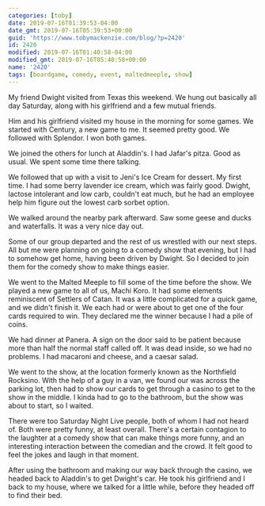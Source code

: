```yaml
---
categories: [toby]
date: 2019-07-16T01:39:53-04:00
date_gmt: 2019-07-16T05:39:53+00:00
guid: 'https://www.tobymackenzie.com/blog/?p=2420'
id: 2420
modified: 2019-07-16T01:40:58-04:00
modified_gmt: 2019-07-16T05:40:58+00:00
name: '2420'
tags: [boardgame, comedy, event, maltedmeeple, show]
---
```


My friend Dwight visited from Texas this weekend.<!--more-->  We hung out basically all day Saturday, along with his girlfriend and a few mutual friends.

Him and his girlfriend visited my house in the morning for some games.  We started with Century, a new game to me.  It seemed pretty good.  We followed with Splendor.  I won both games.

We joined the others for lunch at Aladdin's.  I had Jafar's pitza.  Good as usual.  We spent some time there talking.

We followed that up with a visit to Jeni's Ice Cream for dessert.  My first time.  I had some berry lavender ice cream, which was fairly good.  Dwight, lactose intolerant and low carb, couldn't eat much, but he had an employee help him figure out the lowest carb sorbet option.

We walked around the nearby park afterward.  Saw some geese and ducks and waterfalls.  It was a very nice day out.

Some of our group departed and the rest of us wrestled with our next steps.  All but me were planning on going to a comedy show that evening, but I had to somehow get home, having been driven by Dwight.  So I decided to join them for the comedy show to make things easier.

We went to the Malted Meeple to fill some of the time before the show.  We played a new game to all of us, Machi Koro.  It had some elements reminiscent of Settlers of Catan.  It was a little complicated for a quick game, and we didn't finish it.  We each had or were about to get one of the four cards required to win.  They declared me the winner because I had a pile of coins.

We had dinner at Panera.  A sign on the door said to be patient because more than half the normal staff called off.  It was dead inside, so we had no problems.  I had macaroni and cheese, and a caesar salad.

We went to the show, at the location formerly known as the Northfield Rocksino.  With the help of a guy in a van, we found our was across the parking lot, then had to show our cards to get through a casino to get to the show in the middle.  I kinda had to go to the bathroom, but the show was about to start, so I waited.

There were too Saturday Night Live people, both of whom I had not heard of.  Both were pretty funny, at least overall.  There's a certain contagion to the laughter at a comedy show that can make things more funny, and an interesting interaction between the comedian and the crowd.  It felt good to feel the jokes and laugh in that moment.

After using the bathroom and making our way back through the casino, we headed back to Aladdin's to get Dwight's car.  He took his girlfriend and I back to my house, where we talked for a little while, before they headed off to find their bed.
